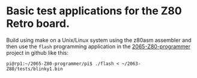 
# Basic test applications for the Z80 Retro board.

Build using make on a Unix/Linux system using the z80asm assembler
and then use the `flash` programming application in the 
[2065-Z80-programmer](https://github.com/johnwinans/2065-Z80-programmer/tree/master/pi) 
project in github like this:

	pi@rp1:~/2065-Z80-programmer/pi$ ./flash < ~/2063-Z80/tests/blinky1.bin

